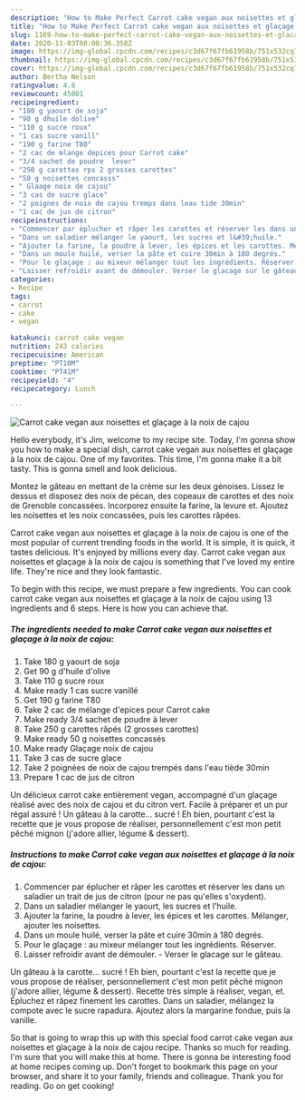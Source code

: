 ```yaml
---
description: "How to Make Perfect Carrot cake vegan aux noisettes et glaçage à la noix de cajou"
title: "How to Make Perfect Carrot cake vegan aux noisettes et glaçage à la noix de cajou"
slug: 1169-how-to-make-perfect-carrot-cake-vegan-aux-noisettes-et-glacage-a-la-noix-de-cajou
date: 2020-11-03T08:00:36.358Z
image: https://img-global.cpcdn.com/recipes/c3d67f67fb61958b/751x532cq70/carrot-cake-vegan-aux-noisettes-et-glacage-a-la-noix-de-cajou-photo-principale-de-la-recette.jpg
thumbnail: https://img-global.cpcdn.com/recipes/c3d67f67fb61958b/751x532cq70/carrot-cake-vegan-aux-noisettes-et-glacage-a-la-noix-de-cajou-photo-principale-de-la-recette.jpg
cover: https://img-global.cpcdn.com/recipes/c3d67f67fb61958b/751x532cq70/carrot-cake-vegan-aux-noisettes-et-glacage-a-la-noix-de-cajou-photo-principale-de-la-recette.jpg
author: Bertha Nelson
ratingvalue: 4.8
reviewcount: 45001
recipeingredient:
- "180 g yaourt de soja"
- "90 g dhuile dolive"
- "110 g sucre roux"
- "1 cas sucre vanill"
- "190 g farine T80"
- "2 cac de mlange depices pour Carrot cake"
- "3/4 sachet de poudre  lever"
- "250 g carottes rps 2 grosses carottes"
- "50 g noisettes concasss"
- " Glaage noix de cajou"
- "3 cas de sucre glace"
- "2 poignes de noix de cajou tremps dans leau tide 30min"
- "1 cac de jus de citron"
recipeinstructions:
- "Commencer par éplucher et râper les carottes et réserver les dans un saladier un trait de jus de citron (pour ne pas qu&#39;elles s&#39;oxydent)."
- "Dans un saladier mélanger le yaourt, les sucres et l&#39;huile."
- "Ajouter la farine, la poudre à lever, les épices et les carottes. Mélanger, ajouter les noisettes."
- "Dans un moule huilé, verser la pâte et cuire 30min à 180 degrés."
- "Pour le glaçage : au mixeur mélanger tout les ingrédients. Réserver."
- "Laisser refroidir avant de démouler. Verser le glacage sur le gâteau."
categories:
- Recipe
tags:
- carrot
- cake
- vegan

katakunci: carrot cake vegan 
nutrition: 243 calories
recipecuisine: American
preptime: "PT10M"
cooktime: "PT41M"
recipeyield: "4"
recipecategory: Lunch

---
```



![Carrot cake vegan aux noisettes et glaçage à la noix de cajou](https://img-global.cpcdn.com/recipes/c3d67f67fb61958b/751x532cq70/carrot-cake-vegan-aux-noisettes-et-glacage-a-la-noix-de-cajou-photo-principale-de-la-recette.jpg)

Hello everybody, it's Jim, welcome to my recipe site. Today, I'm gonna show you how to make a special dish, carrot cake vegan aux noisettes et glaçage à la noix de cajou. One of my favorites. This time, I'm gonna make it a bit tasty. This is gonna smell and look delicious.

Montez le gâteau en mettant de la crème sur les deux génoises. Lissez le dessus et disposez des noix de pécan, des copeaux de carottes et des noix de Grenoble concassées. Incorporez ensuite la farine, la levure et. Ajoutez les noisettes et les noix concassées, puis les carottes râpées.

Carrot cake vegan aux noisettes et glaçage à la noix de cajou is one of the most popular of current trending foods in the world. It is simple, it is quick, it tastes delicious. It's enjoyed by millions every day. Carrot cake vegan aux noisettes et glaçage à la noix de cajou is something that I've loved my entire life. They're nice and they look fantastic.


To begin with this recipe, we must prepare a few ingredients. You can cook carrot cake vegan aux noisettes et glaçage à la noix de cajou using 13 ingredients and 6 steps. Here is how you can achieve that.

<!--inarticleads1-->

##### The ingredients needed to make Carrot cake vegan aux noisettes et glaçage à la noix de cajou:

1. Take 180 g yaourt de soja
1. Get 90 g d&#39;huile d&#39;olive
1. Take 110 g sucre roux
1. Make ready 1 cas sucre vanillé
1. Get 190 g farine T80
1. Take 2 cac de mélange d&#39;epices pour Carrot cake
1. Make ready 3/4 sachet de poudre à lever
1. Take 250 g carottes râpés (2 grosses carottes)
1. Make ready 50 g noisettes concassés
1. Make ready  Glaçage noix de cajou
1. Take 3 cas de sucre glace
1. Take 2 poignées de noix de cajou trempés dans l&#39;eau tiède 30min
1. Prepare 1 cac de jus de citron


Un délicieux carrot cake entièrement vegan, accompagné d&#39;un glaçage réalisé avec des noix de cajou et du citron vert. Facile à préparer et un pur régal assuré ! Un gâteau à la carotte… sucré ! Eh bien, pourtant c&#39;est la recette que je vous propose de réaliser, personnellement c&#39;est mon petit pêché mignon (j&#39;adore allier, légume &amp; dessert). 

<!--inarticleads2-->

##### Instructions to make Carrot cake vegan aux noisettes et glaçage à la noix de cajou:

1. Commencer par éplucher et râper les carottes et réserver les dans un saladier un trait de jus de citron (pour ne pas qu&#39;elles s&#39;oxydent).
1. Dans un saladier mélanger le yaourt, les sucres et l&#39;huile.
1. Ajouter la farine, la poudre à lever, les épices et les carottes. Mélanger, ajouter les noisettes.
1. Dans un moule huilé, verser la pâte et cuire 30min à 180 degrés.
1. Pour le glaçage : au mixeur mélanger tout les ingrédients. Réserver.
1. Laisser refroidir avant de démouler. - Verser le glacage sur le gâteau.


Un gâteau à la carotte… sucré ! Eh bien, pourtant c&#39;est la recette que je vous propose de réaliser, personnellement c&#39;est mon petit pêché mignon (j&#39;adore allier, légume &amp; dessert). Recette très simple à réaliser, vegan, et. Épluchez et râpez finement les carottes. Dans un saladier, mélangez la compote avec le sucre rapadura. Ajoutez alors la margarine fondue, puis la vanille. 

So that is going to wrap this up with this special food carrot cake vegan aux noisettes et glaçage à la noix de cajou recipe. Thanks so much for reading. I'm sure that you will make this at home. There is gonna be interesting food at home recipes coming up. Don't forget to bookmark this page on your browser, and share it to your family, friends and colleague. Thank you for reading. Go on get cooking!
